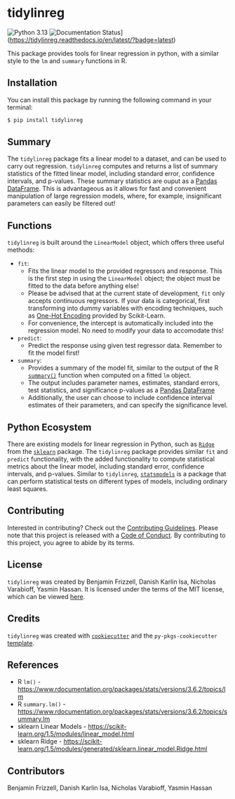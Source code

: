 # tidylinreg
![Python 3.13](https://img.shields.io/badge/python-3.13-blue?style=flat&link=https%3A%2F%2Fwww.python.org%2Fdownloads%2Frelease%2Fpython-3130%2F%3Ffeatured_on%3Dpythonbytes)
![Documentation Status](https://readthedocs.org/projects/tidylinreg/badge/?version=latest)](https://tidylinreg.readthedocs.io/en/latest/?badge=latest)

This package provides tools for linear regression in python,
with a similar style to the `lm` and `summary` functions in R.

## Installation
You can install this package by running the following command in your terminal:
```bash
$ pip install tidylinreg
```

## Summary

The `tidylinreg` package fits a linear model to a dataset, and can be used to carry out regression. 
`tidylinreg` computes and returns a list of summary statistics of the fitted linear model, including standard error, confidence intervals, and p-values.
These summary statistics are ouput as a [Pandas DataFrame](https://pandas.pydata.org/pandas-docs/stable/reference/api/pandas.DataFrame.html). This is advantageous as it allows for fast and convenient manipulation of large regression models,
where, for example, insignificant parameters can easily be filtered out!

## Functions

`tidylinreg` is built around the `LinearModel` object, which offers three useful methods:

- `fit`:
    - Fits the linear model to the provided regressors and response. This is the first step in using the `LinearModel` object; 
    the object must be fitted to the data before anything else!
    - Please be advised that at the current state of development, `fit` only accepts continuous regressors. If your data is categorical,
    first transforming into dummy variables with encoding techniques, such as [One-Hot Encoding](https://scikit-learn.org/stable/modules/generated/sklearn.preprocessing.OneHotEncoder.html)
    provided by Scikit-Learn.
    - For convenience, the intercept is automatically included into the regression model. No need to modify your data to accomodate this!
- `predict`:
    - Predict the response using given test regressor data. Remember to fit the model first!
- `summary`:
    - Provides a summary of the model fit, similar to the output of the R [`summary()`](https://www.rdocumentation.org/packages/stats/versions/3.6.2/topics/summary.lm) function when computed on a fitted `lm` object.
    - The output includes parameter names, estimates, standard errors, test statistics, and significance p-values as a [Pandas DataFrame](https://pandas.pydata.org/pandas-docs/stable/reference/api/pandas.DataFrame.html)
    - Additionally, the user can choose to include confidence interval estimates of their parameters, and can specify the significance level.

## Python Ecosystem

There are existing models for linear regression in Python, such as [`Ridge`](https://scikit-learn.org/1.5/modules/generated/sklearn.linear_model.Ridge.html) from the [`sklearn`](https://scikit-learn.org/1.5/index.html) package. 
The `tidylinreg` package provides similar `fit` and `predict` functionality,
with the added functionality to compute statistical metrics about the linear model, including standard error, confidence intervals, and p-values.
Similar to `tidylinreg`, [`statsmodels`](https://www.statsmodels.org/stable/index.html) is a package that can perform statistical tests on different types of models,
including ordinary least squares.

## Contributing

Interested in contributing? Check out the [Contributing Guidelines](https://github.com/UBC-MDS/tidylinreg/blob/main/CONTRIBUTING.md).
Please note that this project is released with a [Code of Conduct](https://github.com/UBC-MDS/tidylinreg/blob/main/CONDUCT.md).
By contributing to this project, you agree to abide by its terms.


## License

`tidylinreg` was created by Benjamin Frizzell, Danish Karlin Isa, Nicholas Varabioff, Yasmin Hassan. It is licensed under the terms of the MIT license,
which can be viewed [here](https://github.com/UBC-MDS/passwordler/blob/main/LICENSE).

## Credits

`tidylinreg` was created with [`cookiecutter`](https://cookiecutter.readthedocs.io/en/latest/) and the `py-pkgs-cookiecutter` [template](https://github.com/py-pkgs/py-pkgs-cookiecutter).

## References

- R `lm()` - https://www.rdocumentation.org/packages/stats/versions/3.6.2/topics/lm
- R `summary.lm()` - https://www.rdocumentation.org/packages/stats/versions/3.6.2/topics/summary.lm
- sklearn Linear Models - https://scikit-learn.org/1.5/modules/linear_model.html
- sklearn Ridge - https://scikit-learn.org/1.5/modules/generated/sklearn.linear_model.Ridge.html


## Contributors

Benjamin Frizzell, Danish Karlin Isa, Nicholas Varabioff, Yasmin Hassan